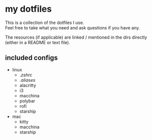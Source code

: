 # my dotfiles

This is a collection of the dotfiles I use.<br>
Feel free to take what you need and ask questions if you have any.

The resources (if applicable) are linked / mentioned in the dirs directly (either in a README or text file).

## included configs

- linux
    - *.zshrc*
    - *.aliases*
    - alacritty
    - i3
    - macchina
    - polybar
    - rofi
    - starship
- mac
    - kitty
    - macchina
    - starship